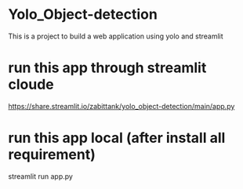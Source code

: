 # Yolo_Object-detection
This is a project to build a web application using yolo and streamlit

# run this app through streamlit cloude
https://share.streamlit.io/zabittank/yolo_object-detection/main/app.py

# run this app local (after install all requirement)
streamlit run app.py
